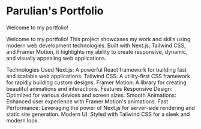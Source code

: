 
# Parulian's Portfolio 
Welcome to my portfolio!

Welcome to my portfolio! This project showcases my work and skills using modern web development technologies. Built with Next.js, Tailwind CSS, and Framer Motion, it highlights my ability to create responsive, dynamic, and visually appealing web applications.

Technologies Used
Next.js: A powerful React framework for building fast and scalable web applications.
Tailwind CSS: A utility-first CSS framework for rapidly building custom designs.
Framer Motion: A library for creating beautiful animations and interactions.
Features
Responsive Design: Optimized for various devices and screen sizes.
Smooth Animations: Enhanced user experience with Framer Motion's animations.
Fast Performance: Leveraging the power of Next.js for server-side rendering and static site generation.
Modern UI: Styled with Tailwind CSS for a sleek and modern look.
